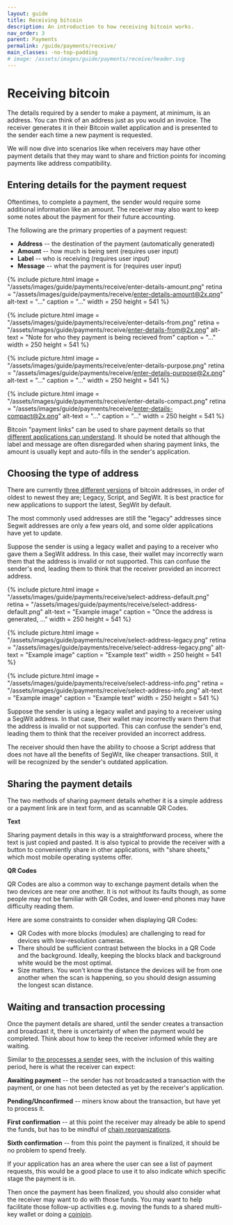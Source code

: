 ```yaml
---
layout: guide
title: Receiving bitcoin
description: An introduction to how receiving bitcoin works.
nav_order: 3
parent: Payments
permalink: /guide/payments/receive/
main_classes: -no-top-padding
# image: /assets/images/guide/payments/receive/header.svg
---
```


# Receiving bitcoin

<!--

Editor's notes

This page should cover what to do when receiving bitcoin, how to share and copy addresses etc.

- What addresses to support (native segwit by default)
- How to present QR codes (allow for specifying an amount)
- Generating a new address 

-->

The details required by a sender to make a payment, at minimum, is an address. You can think of an address just as you would an invoice. The receiver generates it in their Bitcoin wallet application and is presented to the sender each time a new payment is requested.

We will now dive into scenarios like when receivers may have other payment details that they may want to share and friction points for incoming payments like address compatibility.

<!-- 
Update glossary

Each address that a Bitcoin application generates has an accompaniying private key. This private key allows the receiver to unlock the bitcoin that is sent to the address when the receiver chooses to spend it.

Although addresses are not a problem to share publically, their accompanying private keys which typically generated from a single recovery phrase must be kept secure and private.
-->

## Entering details for the payment request
Oftentimes, to complete a payment, the sender would require some additional information like an amount. The receiver may also want to keep some notes about the payment for their future accounting.

The following are the primary properties of a payment request:
- **Address** -- the destination of the payment (automatically generated)
- **Amount** -- how much is being sent (requires user input)
- **Label** -- who is receiving (requires user input)
- **Message** -- what the payment is for (requires user input)

<div class="image-slide-gallery">

{% include picture.html
   image = "/assets/images/guide/payments/receive/enter-details-amount.png"
   retina = "/assets/images/guide/payments/receive/enter-details-amount@2x.png"
   alt-text = "..."
   caption = "..."
   width = 250
   height = 541
%}

{% include picture.html
   image = "/assets/images/guide/payments/receive/enter-details-from.png"
   retina = "/assets/images/guide/payments/receive/enter-details-from@2x.png"
   alt-text = "Note for who they payment is being recieved from"
   caption = "..."
   width = 250
   height = 541
%}

{% include picture.html
   image = "/assets/images/guide/payments/receive/enter-details-purpose.png"
   retina = "/assets/images/guide/payments/receive/enter-details-purpose@2x.png"
   alt-text = "..."
   caption = "..."
   width = 250
   height = 541
%}

{% include picture.html
   image = "/assets/images/guide/payments/receive/enter-details-compact.png"
   retina = "/assets/images/guide/payments/receive/enter-details-compact@2x.png"
   alt-text = "..."
   caption = "..."
   width = 250
   height = 541
%}

</div>

Bitcoin "payment links" can be used to share payment details so that [different applications can understand](https://bitcoin.design/guide/foundations/wallet-interoperability/#payment-links). It should be noted that although the label and message are often disregarded when sharing payment links, the amount is usually kept and auto-fills in the sender's application.

<!-- 
Update interopability page
Since there are many Bitcoin applications for people to choose from, its likely that the sender and receiver are not using the same one and they don't have the abilitiy to exchange payment details within the application itself. 

The exchange of payment details then most commonly happens outside of the wallet application. This 

Since bitcoin is a open system and has many payment applications built ontop of it, there is a [standard format](https://bitcoin.design/guide/foundations/wallet-interoperability/#payment-links) of "payment links" that most bitcoin applications use to share payment details.
-->

## Choosing the type of address
There are currently [three different versions](https://bitcoin.design/guide/glossary/#address) of bitcoin addresses, in order of oldest to newest they are; Legacy, Script, and SegWit. It is best practice for new applications to support the latest, SegWit by default.

The most commonly used addresses are still the "legacy" addresses since Segwit addresses are only a few years old, and some older applications have yet to update.

Suppose the sender is using a legacy wallet and paying to a receiver who gave them a SegWit address. In this case, their wallet may incorrectly warn them that the address is invalid or not supported. This can confuse the sender's end, leading them to think that the receiver provided an incorrect address.

<div class="image-slide-gallery">

{% include picture.html
   image = "/assets/images/guide/payments/receive/select-address-default.png"
   retina = "/assets/images/guide/payments/receive/select-address-default.png"
   alt-text = "Example image"
   caption = "Once the address is generated, ..."
   width = 250
   height = 541
%}

{% include picture.html
   image = "/assets/images/guide/payments/receive/select-address-legacy.png"
   retina = "/assets/images/guide/payments/receive/select-address-legacy.png"
   alt-text = "Example image"
   caption = "Example text"
   width = 250
   height = 541
%}

{% include picture.html
   image = "/assets/images/guide/payments/receive/select-address-info.png"
   retina = "/assets/images/guide/payments/receive/select-address-info.png"
   alt-text = "Example image"
   caption = "Example text"
   width = 250
   height = 541
%}

</div>

Suppose the sender is using a legacy wallet and paying to a receiver using a SegWit address. In that case, their wallet may incorrectly warn them that the address is invalid or not supported. This can confuse the sender's end, leading them to think that the receiver provided an incorrect address.

The receiver should then have the ability to choose a Script address that does not have all the benefits of SegWit, like cheaper transactions. Still, it will be recognized by the sender's outdated application.

<!--
On /guide/payments/send/#inputting-an-address
Add below as Do's & Don'ts

> Besides pushing wallets to adopt Bech32, wallets should provide better and clearer error messages to the end-user. Merchants could use P2SH to mitigate. In my opinion P2SH is just a patch not a solution. A solution where Bech32 invoice can fallback to P2SH would be a good balance.
> @pavelenex
-->

## Sharing the payment details
The two methods of sharing payment details whether it is a simple address or a payment link are in text form, and as scannable QR Codes.

**Text**

Sharing payment details in this way is a straightforward process, where the text is just copied and pasted. It is also typical to provide the receiver with a button to conveniently share in other applications, with "share sheets," which most mobile operating systems offer.

**QR Codes**

QR Codes are also a common way to exchange payment details when the two devices are near one another. It is not without its faults though, as some people may not be familiar with QR Codes, and lower-end phones may have difficulty reading them.

Here are some constraints to consider when displaying QR Codes:

- QR Codes with more blocks (modules) are challenging to read for devices with low-resolution cameras.
- There should be sufficient contrast between the blocks in a QR Code and the background. Ideally, keeping the blocks black and background white would be the most optimal.
- Size matters. You won't know the distance the devices will be from one another when the scan is happening, so you should design assuming the longest scan distance.

## Waiting and transaction processing
Once the payment details are shared, until the sender creates a transaction and broadcast it, there is uncertainty of when the payment would be completed. Think about how to keep the receiver informed while they are waiting.

Similar to [the processes a sender](https://bitcoin.design/guide/payments/send/#transaction-processing-and-confirmation) sees, with the inclusion of this waiting period, here is what the receiver can expect:

**Awaiting payment** -- the sender has not broadcasted a transaction with the payment, or one has not been detected as yet by the receiver's application.

**Pending/Unconfirmed** -- miners know about the transaction, but have yet to process it. 

**First confirmation** -- at this point the receiver may already be able to spend the funds, but has to be mindful of [chain reorganizations](https://bitcoin.design/guide/payments/transactions/#7-confirmations).

**Sixth confirmation** -- from this point the payment is finalized, it should be no problem to spend freely.

If your application has an area where the user can see a list of payment requests, this would be a good place to use it to also indicate which specific stage the payment is in.

Then once the payment has been finalized, you should also consider what the receiver may want to do with those funds. You may want to help facilitate those follow-up activities e.g. moving the funds to a shared multi-key wallet or doing a [coinjoin](https://bitcoin.design/guide/glossary/#coinjoin).

<!-- 
Follow up page would touch on privacy of transactions including topics of wallet fingerprints (multisig vs signle sig), input/output ordering, coinjoins, and labeling to help users keep separate coin histories.
-->